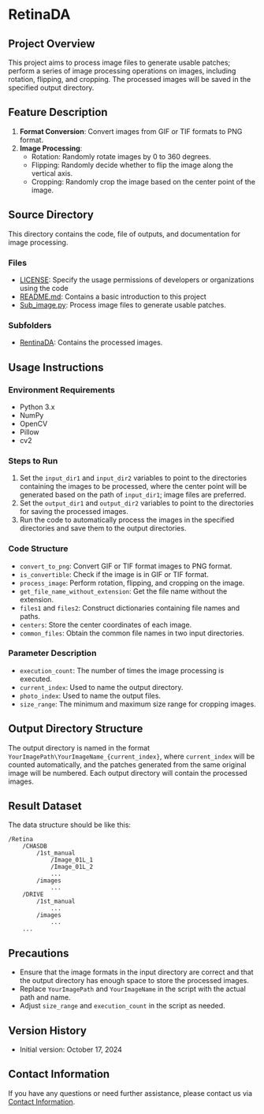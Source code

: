 
# RetinaDA

## Project Overview

This project aims to process image files to generate usable patches; perform a series of image processing operations on images, including rotation, flipping, and cropping. The processed images will be saved in the specified output directory.

## Feature Description

1. **Format Conversion**: Convert images from GIF or TIF formats to PNG format.
2. **Image Processing**:
   - Rotation: Randomly rotate images by 0 to 360 degrees.
   - Flipping: Randomly decide whether to flip the image along the vertical axis.
   - Cropping: Randomly crop the image based on the center point of the image.

## Source Directory

This directory contains the code, file of outputs, and documentation for image processing.

### Files

- [LICENSE](./LICENSE/): Specify the usage permissions of developers or organizations using the code
- [README.md](./README.md/): Contains a basic introduction to this project 
- [Sub_image.py](./Sub_image.py/): Process image files to generate usable patches.
### Subfolders

- [RentinaDA](./RentinaDA/): Contains the processed images.


## Usage Instructions

### Environment Requirements

- Python 3.x
- NumPy
- OpenCV
- Pillow
- cv2

### Steps to Run

1. Set the `input_dir1` and `input_dir2` variables to point to the directories containing the images to be processed, where the center point will be generated based on the path of `input_dir1`; image files are preferred.
2. Set the `output_dir1` and `output_dir2` variables to point to the directories for saving the processed images.
3. Run the code to automatically process the images in the specified directories and save them to the output directories.

### Code Structure

- `convert_to_png`: Convert GIF or TIF format images to PNG format.
- `is_convertible`: Check if the image is in GIF or TIF format.
- `process_image`: Perform rotation, flipping, and cropping on the image.
- `get_file_name_without_extension`: Get the file name without the extension.
- `files1` and `files2`: Construct dictionaries containing file names and paths.
- `centers`: Store the center coordinates of each image.
- `common_files`: Obtain the common file names in two input directories.

### Parameter Description

- `execution_count`: The number of times the image processing is executed.
- `current_index`: Used to name the output directory.
- `photo_index`: Used to name the output files.
- `size_range`: The minimum and maximum size range for cropping images.

## Output Directory Structure

The output directory is named in the format `YourImagePath\YourImageName_{current_index}`, where `current_index` will be counted automatically, and the patches generated from the same original image will be numbered. Each output directory will contain the processed images.

## Result Dataset
The data structure should be like this:

	/Retina
		/CHASDB
			/1st_manual
				/Image_01L_1
				/Image_01L_2
				...
			/images
				...
		/DRIVE
			/1st_manual
			    ...
			/images
				...
		... 




## Precautions

- Ensure that the image formats in the input directory are correct and that the output directory has enough space to store the processed images.
- Replace `YourImagePath` and `YourImageName` in the script with the actual path and name.
- Adjust `size_range` and `execution_count` in the script as needed.

## Version History

- Initial version: October 17, 2024

## Contact Information

If you have any questions or need further assistance, please contact us via [Contact Information](mailto:1052886267@qq.com).
